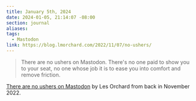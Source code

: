 ```yaml
---
title: January 5th, 2024
date: 2024-01-05, 21:14:07 -08:00
section: journal
aliases: 
tags:
  - Mastodon
link: https://blog.lmorchard.com/2022/11/07/no-ushers/
---
```

> There are no ushers on Mastodon. There's no one paid to show you to your seat, no one whose job it is to ease you into comfort and remove friction.

[There are no ushers on Mastodon](https://blog.lmorchard.com/2022/11/07/no-ushers/) by Les Orchard from back in November 2022. 